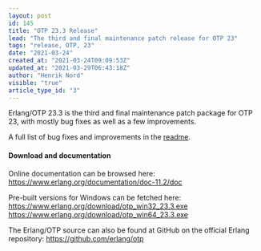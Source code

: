 ```yaml
---
layout: post
id: 145
title: "OTP 23.3 Release"
lead: "The third and final maintenance patch release for OTP 23"
tags: "release, OTP, 23"
date: "2021-03-24"
created_at: "2021-03-24T09:09:53Z"
updated_at: "2021-03-29T06:43:18Z"
author: "Henrik Nord"
visible: "true"
article_type_id: "3"
---
```


Erlang/OTP 23.3 is the third and final maintenance patch package for OTP 23, with mostly bug fixes as well as a few improvements.

A full list of bug fixes and improvements in the [readme](https://www.erlang.org/download/OTP-23.3.README).

#### Download and documentation

Online documentation can be browsed here:
<https://www.erlang.org/documentation/doc-11.2/doc>

Pre-built versions for Windows can be fetched here:
<https://www.erlang.org/download/otp_win32_23.3.exe>
<https://www.erlang.org/download/otp_win64_23.3.exe>

The Erlang/OTP source can also be found at GitHub on the official Erlang repository:
<https://github.com/erlang/otp>
